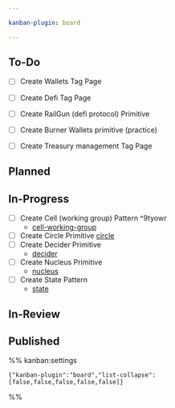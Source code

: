 ```yaml
---

kanban-plugin: board

---
```


## To-Do

- [ ] Create Wallets Tag Page
- [ ] Create Defi Tag Page
- [ ] Create RailGun (defi protocol) Primitive
- [ ] Create Burner Wallets primitive (practice)
- [ ] Create Treasury management Tag Page


## Planned



## In-Progress

- [ ] Create Cell (working group) Pattern ^9tyowr
	- [cell-working-group](notes/rpp/working-drafts/cell-working-group.md)
- [ ] Create Circle Primitive [circle](notes/rpp/working-drafts/circle.md)
- [ ] Create Decider Primitive 
	- [decider](notes/rpp/working-drafts/decider.md)
- [ ] Create Nucleus Primitive
	- [nucleus](notes/rpp/working-drafts/nucleus.md)
- [ ] Create State Pattern
	- [state](notes/rpp/working-drafts/state.md)


## In-Review



## Published





%% kanban:settings
```
{"kanban-plugin":"board","list-collapse":[false,false,false,false,false]}
```
%%